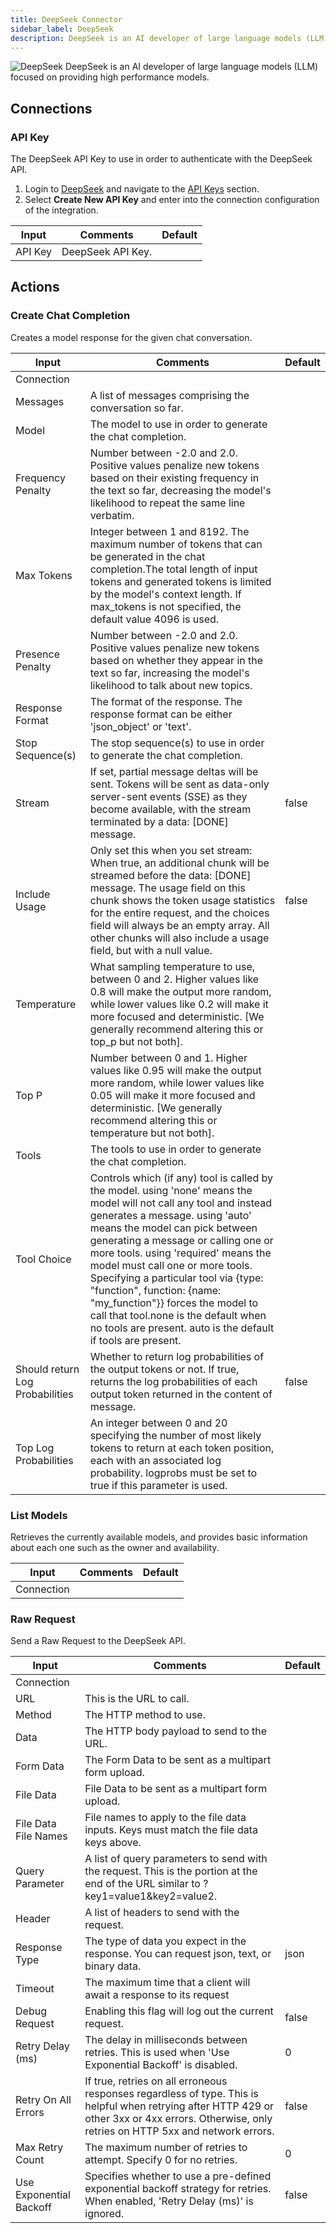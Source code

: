```yaml
---
title: DeepSeek Connector
sidebar_label: DeepSeek
description: DeepSeek is an AI developer of large language models (LLM) focused on providing high performance models.
---
```


![DeepSeek](./assets/deepseek.png#connector-icon)
DeepSeek is an AI developer of large language models (LLM) focused on providing high performance models.

## Connections

### API Key

The DeepSeek API Key to use in order to authenticate with the DeepSeek API.

1. Login to [DeepSeek](https://www.deepseek.com/) and navigate to the [API Keys](https://platform.deepseek.com/api_keys) section.
2. Select **Create New API Key** and enter into the connection configuration of the integration.

| Input   | Comments          | Default |
| ------- | ----------------- | ------- |
| API Key | DeepSeek API Key. |         |

## Actions

### Create Chat Completion

Creates a model response for the given chat conversation.

| Input                           | Comments                                                                                                                                                                                                                                                                                                                                                                                                                                                                                                                  | Default |
| ------------------------------- | ------------------------------------------------------------------------------------------------------------------------------------------------------------------------------------------------------------------------------------------------------------------------------------------------------------------------------------------------------------------------------------------------------------------------------------------------------------------------------------------------------------------------- | ------- |
| Connection                      |                                                                                                                                                                                                                                                                                                                                                                                                                                                                                                                           |         |
| Messages                        | A list of messages comprising the conversation so far.                                                                                                                                                                                                                                                                                                                                                                                                                                                                    |         |
| Model                           | The model to use in order to generate the chat completion.                                                                                                                                                                                                                                                                                                                                                                                                                                                                |         |
| Frequency Penalty               | Number between -2.0 and 2.0. Positive values penalize new tokens based on their existing frequency in the text so far, decreasing the model's likelihood to repeat the same line verbatim.                                                                                                                                                                                                                                                                                                                                |         |
| Max Tokens                      | Integer between 1 and 8192. The maximum number of tokens that can be generated in the chat completion.The total length of input tokens and generated tokens is limited by the model's context length. If max_tokens is not specified, the default value 4096 is used.                                                                                                                                                                                                                                                     |         |
| Presence Penalty                | Number between -2.0 and 2.0. Positive values penalize new tokens based on whether they appear in the text so far, increasing the model's likelihood to talk about new topics.                                                                                                                                                                                                                                                                                                                                             |         |
| Response Format                 | The format of the response. The response format can be either 'json_object' or 'text'.                                                                                                                                                                                                                                                                                                                                                                                                                                    |         |
| Stop Sequence(s)                | The stop sequence(s) to use in order to generate the chat completion.                                                                                                                                                                                                                                                                                                                                                                                                                                                     |         |
| Stream                          | If set, partial message deltas will be sent. Tokens will be sent as data-only server-sent events (SSE) as they become available, with the stream terminated by a data: [DONE] message.                                                                                                                                                                                                                                                                                                                                    | false   |
| Include Usage                   | Only set this when you set stream: When true, an additional chunk will be streamed before the data: [DONE] message. The usage field on this chunk shows the token usage statistics for the entire request, and the choices field will always be an empty array. All other chunks will also include a usage field, but with a null value.                                                                                                                                                                                  | false   |
| Temperature                     | What sampling temperature to use, between 0 and 2. Higher values like 0.8 will make the output more random, while lower values like 0.2 will make it more focused and deterministic. [We generally recommend altering this or top_p but not both].                                                                                                                                                                                                                                                                        |         |
| Top P                           | Number between 0 and 1. Higher values like 0.95 will make the output more random, while lower values like 0.05 will make it more focused and deterministic. [We generally recommend altering this or temperature but not both].                                                                                                                                                                                                                                                                                           |         |
| Tools                           | The tools to use in order to generate the chat completion.                                                                                                                                                                                                                                                                                                                                                                                                                                                                |         |
| Tool Choice                     | Controls which (if any) tool is called by the model. using 'none' means the model will not call any tool and instead generates a message. using 'auto' means the model can pick between generating a message or calling one or more tools. using 'required' means the model must call one or more tools. Specifying a particular tool via {type: "function", function: {name: "my_function"}} forces the model to call that tool.none is the default when no tools are present. auto is the default if tools are present. |         |
| Should return Log Probabilities | Whether to return log probabilities of the output tokens or not. If true, returns the log probabilities of each output token returned in the content of message.                                                                                                                                                                                                                                                                                                                                                          | false   |
| Top Log Probabilities           | An integer between 0 and 20 specifying the number of most likely tokens to return at each token position, each with an associated log probability. logprobs must be set to true if this parameter is used.                                                                                                                                                                                                                                                                                                                |         |

### List Models

Retrieves the currently available models, and provides basic information about each one such as the owner and availability.

| Input      | Comments | Default |
| ---------- | -------- | ------- |
| Connection |          |         |

### Raw Request

Send a Raw Request to the DeepSeek API.

| Input                   | Comments                                                                                                                                                                                         | Default |
| ----------------------- | ------------------------------------------------------------------------------------------------------------------------------------------------------------------------------------------------ | ------- |
| Connection              |                                                                                                                                                                                                  |         |
| URL                     | This is the URL to call.                                                                                                                                                                         |         |
| Method                  | The HTTP method to use.                                                                                                                                                                          |         |
| Data                    | The HTTP body payload to send to the URL.                                                                                                                                                        |         |
| Form Data               | The Form Data to be sent as a multipart form upload.                                                                                                                                             |         |
| File Data               | File Data to be sent as a multipart form upload.                                                                                                                                                 |         |
| File Data File Names    | File names to apply to the file data inputs. Keys must match the file data keys above.                                                                                                           |         |
| Query Parameter         | A list of query parameters to send with the request. This is the portion at the end of the URL similar to ?key1=value1&key2=value2.                                                              |         |
| Header                  | A list of headers to send with the request.                                                                                                                                                      |         |
| Response Type           | The type of data you expect in the response. You can request json, text, or binary data.                                                                                                         | json    |
| Timeout                 | The maximum time that a client will await a response to its request                                                                                                                              |         |
| Debug Request           | Enabling this flag will log out the current request.                                                                                                                                             | false   |
| Retry Delay (ms)        | The delay in milliseconds between retries. This is used when 'Use Exponential Backoff' is disabled.                                                                                              | 0       |
| Retry On All Errors     | If true, retries on all erroneous responses regardless of type. This is helpful when retrying after HTTP 429 or other 3xx or 4xx errors. Otherwise, only retries on HTTP 5xx and network errors. | false   |
| Max Retry Count         | The maximum number of retries to attempt. Specify 0 for no retries.                                                                                                                              | 0       |
| Use Exponential Backoff | Specifies whether to use a pre-defined exponential backoff strategy for retries. When enabled, 'Retry Delay (ms)' is ignored.                                                                    | false   |
